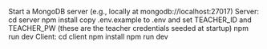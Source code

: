 Start a MongoDB server (e.g., locally at mongodb://localhost:27017)
Server:
cd server
npm install
copy .env.example to .env and set TEACHER_ID and TEACHER_PW (these are the teacher credentials seeded at startup)
npm run dev
Client:
cd client
npm install
npm run dev
